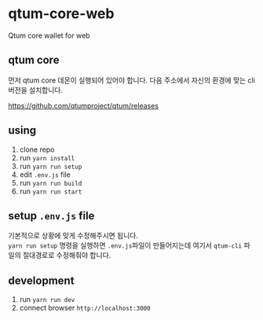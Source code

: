 # qtum-core-web
Qtum core wallet for web


## qtum core

먼저 qtum core 데몬이 실행되어 있어야 합니다. 다음 주소에서 자신의 환경에 맞는 cli 버전을 설치합니다.

https://github.com/qtumproject/qtum/releases


## using

1. clone repo
1. run `yarn install`
1. run `yarn run setup`
1. edit `.env.js` file
1. run `yarn run build`
1. run `yarn run start`


## setup `.env.js` file

기본적으로 상황에 맞게 수정해주시면 됩니다.  
`yarn run setup` 명령을 실행하면 `.env.js`파일이 만들어지는데 여기서 `qtum-cli` 파일의 절대경로로 수정해줘야 합니다.


## development

1. run `yarn run dev`
1. connect browser `http://localhost:3000`
